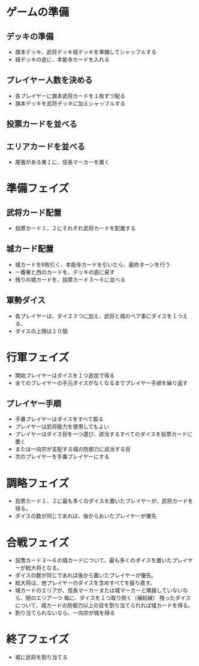 # ゲームの準備

## デッキの準備

- 旗本デッキ、武将デッキ城デッキを準備してシャッフルする
- 城デッキの底に、本能寺カードを入れる

## プレイヤー人数を決める
- 各プレイヤーに旗本武将カードを１枚ずつ配る
- 旗本デッキを武将デッキに加えシャッフルする

## 投票カードを並べる

## エリアカードを並べる
- 尾張がある東１に、信長マーカーを置く

# 準備フェイズ

## 武将カード配置
- 投票カード１，２にそれぞれ武将カードを配置する

## 城カード配置
- 城カードを6枚引く、本能寺カードを引いたら、最終ターンを行う
- 一番東と西のカードを、デッキの底に戻す
- 残りの城カードを、投票カード３～６に並べる

## 軍勢ダイス
- 各プレイヤーは、ダイス３つに加え、武将と城のペア事にダイスを１つえる。
- ダイスの上限は１０個

# 行軍フェイズ
- 開始プレイヤーはダイスを１つ追加で得る
- 全てのプレイヤーの手元ダイスがなくなるまでプレイヤー手順を繰り返す

## プレイヤー手順
- 手番プレイヤーはダイスをすべて振る
- プレイヤーは武将能力を使用してもよい
- プレイヤーはダイス目を一つ選び、該当するすべてのダイスを投票カードに置く
- または一向宗が支配する城の防御力に該当する目
- 次のプレイヤーを手番プレイヤーにする

# 調略フェイズ
- 投票カード１、２に最も多くのダイスを置いたプレイヤーが、武将カードを得る。
- ダイスの数が同じであれば、後からおいたプレイヤーが優先

# 合戦フェイズ
- 投票カード３～６の城カードについて、最も多くのダイスを置いたプレイヤーが総大将となる。
- ダイスの数が同じであれば後から置いたプレイヤーが優先。
- 総大将は、他プレイヤーのダイスを含めすべてを振り直す。
- 城カードのエリアが、信長マーカーまたは城マーカーと隣接していないなら、間のエリア一つ 毎に、ダイスを１つ取り除く（補給線） 残ったダイスについて、城カードの防御力以上の目を割り当てられれば城カードを得る。
- 割り当てられないなら、一向宗が城を得る

# 終了フェイズ
- 城に武将を割り当てる